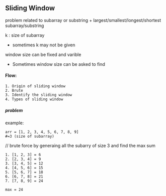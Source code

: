 ## Sliding Window

problem related to subarray or substring + largest/smallest/longest/shortest subarray/substring

k : size of subarray

- sometimes k may not be given

window size can be fixed and varible

- Sometimes window size can be asked to find

#### Flow:

    1. Origin of sliding window
    2. Brute
    3. Identify the sliding window
    4. Types of sliding window

##### problem

example:

    arr = [1, 2, 3, 4, 5, 6, 7, 8, 9]
    #=3 (size of subarray)

// brute force by generaing all the subarry of size 3 and find the max sum

    1. [1, 2, 3] = 6
    2. [2, 3, 4] = 9
    3. [3, 4, 5] = 12
    4. [4, 5, 6] = 15
    5. [5, 6, 7] = 18
    6. [6, 7, 8] = 21
    7. [7, 8, 9] = 24

    max = 24
